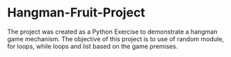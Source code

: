 # Hangman-Fruit-Project
 The project was created as a Python Exercise to demonstrate a hangman game mechanism. The objective of this project is to use of random module, for loops, while loops and list based on the game premises.
